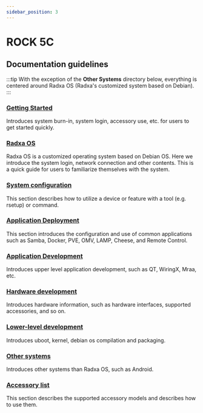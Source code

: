 ```yaml
---
sidebar_position: 3
---
```


# ROCK 5C

## Documentation guidelines

:::tip
With the exception of the **Other Systems** directory below, everything is centered around Radxa OS (Radxa's customized system based on Debian).
:::

### [Getting Started](/rock5/rock5c/getting-started)

Introduces system burn-in, system login, accessory use, etc. for users to get started quickly.

### [Radxa OS](/rock5/rock5c/radxa-os)

Radxa OS is a customized operating system based on Debian OS. Here we introduce the system login, network connection and other contents.
This is a quick guide for users to familiarize themselves with the system.

### [System configuration](/rock5/rock5c/os-config)

This section describes how to utilize a device or feature with a tool (e.g. rsetup) or command.

### [Application Deployment](/rock5/rock5c/apps-deployment)

This section introduces the configuration and use of common applications such as Samba, Docker, PVE, OMV, LAMP, Cheese, and Remote Control.

### [Application Development](/rock5/rock5c/app-development)

Introduces upper level application development, such as QT, WiringX, Mraa, etc.

### [Hardware development](/rock5/rock5c/hardware-design)

Introduces hardware information, such as hardware interfaces, supported accessories, and so on.

### [Lower-level development](/rock5/rock5c/low-level-dev)

Introduces uboot, kernel, debian os compilation and packaging.

### [Other systems](/rock5/rock5c/other-os)

Introduces other systems than Radxa OS, such as Android.

### [Accessory list](/rock5/rock5c/accessories)

This section describes the supported accessory models and describes how to use them.
